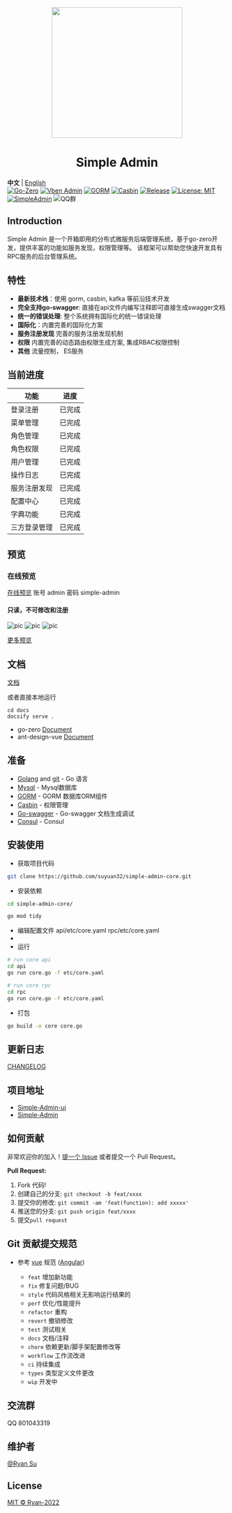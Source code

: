 <div align="center">
<img src="https://s1.imagehub.cc/images/2022/08/12/logo_512.png" width="300px" height="300px"/>
<h1>Simple Admin</h1>
</div>

**中文** | [English](./README.En.md) \
[![Go-Zero](https://img.shields.io/badge/Go--Zero-v1.4.1-brightgreen.svg)](https://go-zero.dev/)
[![Vben Admin](https://img.shields.io/badge/Vben%20Admin-v2.8.0-yellow.svg)](https://vvbin.cn/doc-next/)
[![GORM](https://img.shields.io/badge/GORM-v1.23.8-blue.svg)](https://gorm.io/)
[![Casbin](https://img.shields.io/badge/Casbin-v2.52.1-orange.svg)](https://github.com/casbin/casbin)
[![Release](https://img.shields.io/badge/Release-v0.0.6-green.svg)](https://github.com/suyuan32/simple-admin-core/releases)
[![License: MIT](https://img.shields.io/badge/License-MIT-yellow.svg)](https://opensource.org/licenses/MIT)
[![SimpleAdmin](https://dcbadge.vercel.app/api/server/NDED5p2hJk)](https://discord.gg/NDED5p2hJk)
![QQ群](https://img.shields.io/badge/QQ%E7%BE%A4-801043319-blue)

## Introduction

Simple Admin 是一个开箱即用的分布式微服务后端管理系统，基于go-zero开发，提供丰富的功能如服务发现，权限管理等。
该框架可以帮助您快速开发具有RPC服务的后台管理系统。

## 特性

- **最新技术栈**：使用 gorm, casbin, kafka 等前沿技术开发
- **完全支持go-swagger**: 直接在api文件内编写注释即可直接生成swagger文档
- **统一的错误处理**: 整个系统拥有国际化的统一错误处理
- **国际化**：内置完善的国际化方案
- **服务注册发现** 完善的服务注册发现机制
- **权限** 内置完善的动态路由权限生成方案, 集成RBAC权限控制
- **其他** 流量控制， ES服务

## 当前进度

| 功能   | 进度  |
|------|-----|
| 登录注册 | 已完成 |
| 菜单管理 | 已完成 |
| 角色管理 | 已完成 |
| 角色权限 | 已完成 |
| 用户管理 | 已完成 |
| 操作日志 | 已完成 |
| 服务注册发现 | 已完成 |
| 配置中心 | 已完成 |
| 字典功能 | 已完成 |
| 三方登录管理 | 已完成 |


## 预览

### 在线预览
[在线预览](http://101.132.124.135/#/dashboard)
账号 admin
密码 simple-admin
#### 只读，不可修改和注册

![pic](https://s1.imagehub.cc/images/2022/09/15/-2022-09-05-21-49-00.png)
![pic](https://s1.imagehub.cc/images/2022/09/15/register_zh_cn.png)
![pic](https://s1.imagehub.cc/images/2022/09/15/add_example_api_authority.png)

[更多预览](https://suyuan32.github.io/simple-admin-core/#/simple-admin/zh-cn/docs/screenshot)


## 文档

[文档](https://suyuan32.github.io/simple-admin-core/)

或者直接本地运行
```shell
cd docs
docsify serve .
```

- go-zero
  [Document](https://go-zero.dev/)
- ant-design-vue [Document](https://antdv.com/components/overview)

## 准备

- [Golang](http://go.dev/) and [git](https://git-scm.com/) - Go 语言
- [Mysql](https://www.mysql.com/) - Mysql数据库
- [GORM](https://gorm.io/) - GORM 数据库ORM组件
- [Casbin](https://casbin.org/) - 权限管理
- [Go-swagger](https://goswagger.io/) - Go-swagger 文档生成调试
- [Consul](https://www.consul.io/docs) - Consul

## 安装使用

- 获取项目代码

```bash
git clone https://github.com/suyuan32/simple-admin-core.git
```

- 安装依赖

```bash
cd simple-admin-core/

go mod tidy
```
- 编辑配置文件 api/etc/core.yaml  rpc/etc/core.yaml
- 
- 运行

```bash
# run core api
cd api 
go run core.go -f etc/core.yaml

# run core rpc
cd rpc
go run core.go -f etc/core.yaml
```

- 打包


```bash
go build -o core core.go
```


## 更新日志

[CHANGELOG](./CHANGELOG.md)

## 项目地址

- [Simple-Admin-ui](https://github.com/suyuan32/Simple-Admin-ui)
- [Simple-Admin](https://github.com/suyuan32/Simple-Admin)

## 如何贡献

非常欢迎你的加入！[提一个 Issue](https://github.com/suyuan32/Simple-Admin/issues/new/choose) 或者提交一个 Pull Request。

**Pull Request:**

1. Fork 代码!
2. 创建自己的分支: `git checkout -b feat/xxxx`
3. 提交你的修改: `git commit -am 'feat(function): add xxxxx'`
4. 推送您的分支: `git push origin feat/xxxx`
5. 提交`pull request`

## Git 贡献提交规范

- 参考 [vue](https://github.com/vuejs/vue/blob/dev/.github/COMMIT_CONVENTION.md) 规范 ([Angular](https://github.com/conventional-changelog/conventional-changelog/tree/master/packages/conventional-changelog-angular))

    - `feat` 增加新功能
    - `fix` 修复问题/BUG
    - `style` 代码风格相关无影响运行结果的
    - `perf` 优化/性能提升
    - `refactor` 重构
    - `revert` 撤销修改
    - `test` 测试相关
    - `docs` 文档/注释
    - `chore` 依赖更新/脚手架配置修改等
    - `workflow` 工作流改进
    - `ci` 持续集成
    - `types` 类型定义文件更改
    - `wip` 开发中

## 交流群
QQ 801043319
## 维护者

[@Ryan Su](https://github.com/suyuan32)

## License

[MIT © Ryan-2022](./LICENSE)
